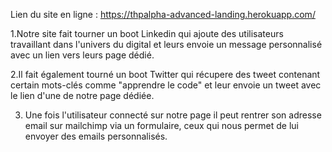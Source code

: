 Lien du site en ligne : https://thpalpha-advanced-landing.herokuapp.com/

1.Notre site fait tourner un boot Linkedin qui ajoute des utilisateurs travaillant dans l'univers du digital et leurs envoie un message personnalisé avec un lien vers leurs page dédié.

2.Il fait également tourné un boot Twitter qui récupere des tweet contenant certain mots-clés comme "apprendre le code" et leur envoie un tweet avec le lien d'une de notre page dédiée.

3. Une fois l'utilisateur connecté sur notre page il peut rentrer son adresse email sur mailchimp via un formulaire, ceux qui nous permet de lui envoyer des emails personnalisés.


